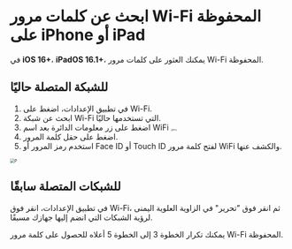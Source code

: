 # ابحث عن كلمات مرور Wi-Fi المحفوظة على iPhone أو iPad

في **iOS 16+**، **iPadOS 16.1+**، يمكنك العثور على كلمات مرور Wi-Fi المحفوظة.

## للشبكة المتصلة حاليًا

1. في تطبيق الإعدادات، اضغط على Wi-Fi.
2. ابحث عن شبكة Wi-Fi التي تستخدمها حاليًا.
3. اضغط على زر معلومات الدائرة بعد اسم WiFi <img src="https://support.apple.com/library/content/dam/edam/applecare/images/en_US/iOS/ios-16-info-circle-blue-hollow.png" alt="img" style="zoom:25%;" />
4. اضغط على حقل كلمة المرور.
5. استخدم رمز المرور أو Face ID أو Touch ID لفتح كلمة مرور WiFi والكشف عنها.

<img src="https://support.apple.com/library/content/dam/edam/applecare/images/en_US/iOS/ios-16-iphone-14-pro-wifi-name-more-info-password-on-tap.png" alt="P" style="zoom:50%;" />



## للشبكات المتصلة سابقًا

في تطبيق الإعدادات، انقر فوق Wi-Fi، ثم انقر فوق "تحرير" في الزاوية العلوية اليمنى لرؤية الشبكات التي انضم إليها جهازك مسبقًا.

يمكنك تكرار الخطوة 3 إلى الخطوة 5 أعلاه للحصول على كلمة مرور Wi-Fi المحفوظة.







